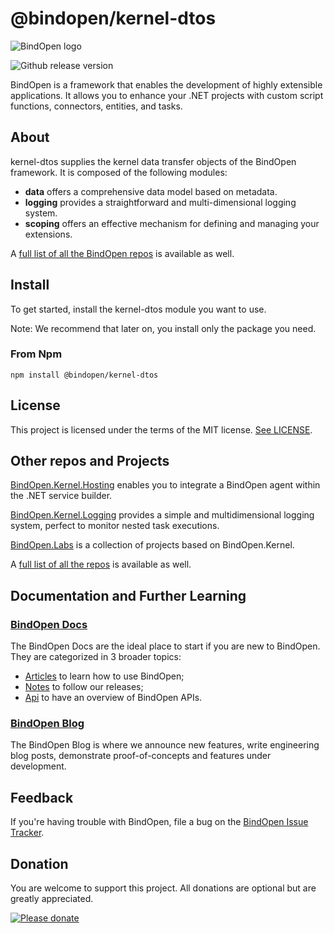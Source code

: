 # @bindopen/kernel-dtos

![BindOpen logo](https://storage.bindopen.org/img/logos/logo_bindopen.png)

![Github release version](https://img.shields.io/nuget/v/BindOpen.Kernel.Abstractions.svg?style=plastic)


BindOpen is a framework that enables the development of highly extensible applications. It allows you to enhance your .NET projects with custom script functions, connectors, entities, and tasks.

## About

kernel-dtos supplies the kernel data transfer objects of the BindOpen framework. It is composed of the following modules:

* __data__ offers a comprehensive data model based on metadata.
* __logging__ provides a straightforward and multi-dimensional logging system.
* __scoping__ offers an effective mechanism for defining and managing your extensions.

A [full list of all the BindOpen repos](https://www.npmjs.com/search?q=bindopen) is available as well.


## Install

To get started, install the kernel-dtos module you want to use.

Note: We recommend that later on, you install only the package you need.

### From Npm

```npm install @bindopen/kernel-dtos```


## License

This project is licensed under the terms of the MIT license. [See LICENSE](https://github.com/bindopen/BindOpen.Kernel/blob/master/LICENSE).


## Other repos and Projects

[BindOpen.Kernel.Hosting](https://github.com/bindopen/BindOpen.Kernel.Hosting) enables you to integrate a BindOpen agent within the .NET service builder.

[BindOpen.Kernel.Logging](https://github.com/bindopen/BindOpen.Kernel.Logging) provides a simple and multidimensional logging system, perfect to monitor nested task executions.

[BindOpen.Labs](https://github.com/bindopen/BindOpen.Labs) is a collection of projects based on BindOpen.Kernel.


A [full list of all the repos](https://github.com/bindopen?tab=repositories) is available as well.


## Documentation and Further Learning

### [BindOpen Docs](https://docs.bindopen.org/)

The BindOpen Docs are the ideal place to start if you are new to BindOpen. They are categorized in 3 broader topics:

* [Articles](https://docs.bindopen.org/articles) to learn how to use BindOpen;
* [Notes](https://docs.bindopen.org/notes) to follow our releases;
* [Api](https://docs.bindopen.org/api) to have an overview of BindOpen APIs.

### [BindOpen Blog](https://www.bindopen.org/blog)

The BindOpen Blog is where we announce new features, write engineering blog posts, demonstrate proof-of-concepts and features under development.


## Feedback

If you're having trouble with BindOpen, file a bug on the [BindOpen Issue Tracker](https://github.com/bindopen/BindOpen/issues). 

## Donation

You are welcome to support this project. All donations are optional but are greatly appreciated.

[![Please donate](https://www.paypalobjects.com/en_US/i/btn/btn_donateCC_LG.gif)](https://www.paypal.com/donate/?hosted_button_id=PHG3WSUFYSMH4)



